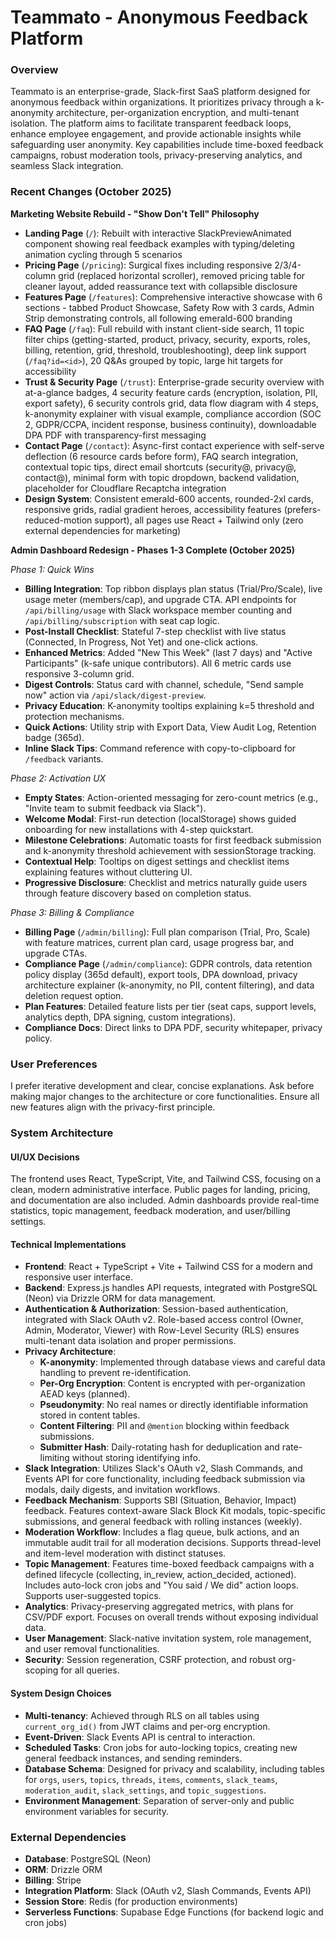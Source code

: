 # Teammato - Anonymous Feedback Platform

### Overview
Teammato is an enterprise-grade, Slack-first SaaS platform designed for anonymous feedback within organizations. It prioritizes privacy through a k-anonymity architecture, per-organization encryption, and multi-tenant isolation. The platform aims to facilitate transparent feedback loops, enhance employee engagement, and provide actionable insights while safeguarding user anonymity. Key capabilities include time-boxed feedback campaigns, robust moderation tools, privacy-preserving analytics, and seamless Slack integration.

### Recent Changes (October 2025)
**Marketing Website Rebuild - "Show Don't Tell" Philosophy**
- **Landing Page** (`/`): Rebuilt with interactive SlackPreviewAnimated component showing real feedback examples with typing/deleting animation cycling through 5 scenarios
- **Pricing Page** (`/pricing`): Surgical fixes including responsive 2/3/4-column grid (replaced horizontal scroller), removed pricing table for cleaner layout, added reassurance text with collapsible disclosure
- **Features Page** (`/features`): Comprehensive interactive showcase with 6 sections - tabbed Product Showcase, Safety Row with 3 cards, Admin Strip demonstrating controls, all following emerald-600 branding
- **FAQ Page** (`/faq`): Full rebuild with instant client-side search, 11 topic filter chips (getting-started, product, privacy, security, exports, roles, billing, retention, grid, threshold, troubleshooting), deep link support (`/faq?id=<id>`), 20 Q&As grouped by topic, large hit targets for accessibility
- **Trust & Security Page** (`/trust`): Enterprise-grade security overview with at-a-glance badges, 4 security feature cards (encryption, isolation, PII, export safety), 6 security controls grid, data flow diagram with 4 steps, k-anonymity explainer with visual example, compliance accordion (SOC 2, GDPR/CCPA, incident response, business continuity), downloadable DPA PDF with transparency-first messaging
- **Contact Page** (`/contact`): Async-first contact experience with self-serve deflection (6 resource cards before form), FAQ search integration, contextual topic tips, direct email shortcuts (security@, privacy@, contact@), minimal form with topic dropdown, backend validation, placeholder for Cloudflare Recaptcha integration
- **Design System**: Consistent emerald-600 accents, rounded-2xl cards, responsive grids, radial gradient heroes, accessibility features (prefers-reduced-motion support), all pages use React + Tailwind only (zero external dependencies for marketing)

**Admin Dashboard Redesign - Phases 1-3 Complete (October 2025)**

*Phase 1: Quick Wins*
- **Billing Integration**: Top ribbon displays plan status (Trial/Pro/Scale), live usage meter (members/cap), and upgrade CTA. API endpoints for `/api/billing/usage` with Slack workspace member counting and `/api/billing/subscription` with seat cap logic.
- **Post-Install Checklist**: Stateful 7-step checklist with live status (Connected, In Progress, Not Yet) and one-click actions.
- **Enhanced Metrics**: Added "New This Week" (last 7 days) and "Active Participants" (k-safe unique contributors). All 6 metric cards use responsive 3-column grid.
- **Digest Controls**: Status card with channel, schedule, "Send sample now" action via `/api/slack/digest-preview`.
- **Privacy Education**: K-anonymity tooltips explaining k=5 threshold and protection mechanisms.
- **Quick Actions**: Utility strip with Export Data, View Audit Log, Retention badge (365d).
- **Inline Slack Tips**: Command reference with copy-to-clipboard for `/feedback` variants.

*Phase 2: Activation UX*
- **Empty States**: Action-oriented messaging for zero-count metrics (e.g., "Invite team to submit feedback via Slack").
- **Welcome Modal**: First-run detection (localStorage) shows guided onboarding for new installations with 4-step quickstart.
- **Milestone Celebrations**: Automatic toasts for first feedback submission and k-anonymity threshold achievement with sessionStorage tracking.
- **Contextual Help**: Tooltips on digest settings and checklist items explaining features without cluttering UI.
- **Progressive Disclosure**: Checklist and metrics naturally guide users through feature discovery based on completion status.

*Phase 3: Billing & Compliance*
- **Billing Page** (`/admin/billing`): Full plan comparison (Trial, Pro, Scale) with feature matrices, current plan card, usage progress bar, and upgrade CTAs.
- **Compliance Page** (`/admin/compliance`): GDPR controls, data retention policy display (365d default), export tools, DPA download, privacy architecture explainer (k-anonymity, no PII, content filtering), and data deletion request option.
- **Plan Features**: Detailed feature lists per tier (seat caps, support levels, analytics depth, DPA signing, custom integrations).
- **Compliance Docs**: Direct links to DPA PDF, security whitepaper, privacy policy.

### User Preferences
I prefer iterative development and clear, concise explanations. Ask before making major changes to the architecture or core functionalities. Ensure all new features align with the privacy-first principle.

### System Architecture

#### UI/UX Decisions
The frontend uses React, TypeScript, Vite, and Tailwind CSS, focusing on a clean, modern administrative interface. Public pages for landing, pricing, and documentation are also included. Admin dashboards provide real-time statistics, topic management, feedback moderation, and user/billing settings.

#### Technical Implementations
- **Frontend**: React + TypeScript + Vite + Tailwind CSS for a modern and responsive user interface.
- **Backend**: Express.js handles API requests, integrated with PostgreSQL (Neon) via Drizzle ORM for data management.
- **Authentication & Authorization**: Session-based authentication, integrated with Slack OAuth v2. Role-based access control (Owner, Admin, Moderator, Viewer) with Row-Level Security (RLS) ensures multi-tenant data isolation and proper permissions.
- **Privacy Architecture**:
    - **K-anonymity**: Implemented through database views and careful data handling to prevent re-identification.
    - **Per-Org Encryption**: Content is encrypted with per-organization AEAD keys (planned).
    - **Pseudonymity**: No real names or directly identifiable information stored in content tables.
    - **Content Filtering**: PII and `@mention` blocking within feedback submissions.
    - **Submitter Hash**: Daily-rotating hash for deduplication and rate-limiting without storing identifying info.
- **Slack Integration**: Utilizes Slack's OAuth v2, Slash Commands, and Events API for core functionality, including feedback submission via modals, daily digests, and invitation workflows.
- **Feedback Mechanism**: Supports SBI (Situation, Behavior, Impact) feedback. Features context-aware Slack Block Kit modals, topic-specific submissions, and general feedback with rolling instances (weekly).
- **Moderation Workflow**: Includes a flag queue, bulk actions, and an immutable audit trail for all moderation decisions. Supports thread-level and item-level moderation with distinct statuses.
- **Topic Management**: Features time-boxed feedback campaigns with a defined lifecycle (collecting, in_review, action_decided, actioned). Includes auto-lock cron jobs and "You said / We did" action loops. Supports user-suggested topics.
- **Analytics**: Privacy-preserving aggregated metrics, with plans for CSV/PDF export. Focuses on overall trends without exposing individual data.
- **User Management**: Slack-native invitation system, role management, and user removal functionalities.
- **Security**: Session regeneration, CSRF protection, and robust org-scoping for all queries.

#### System Design Choices
- **Multi-tenancy**: Achieved through RLS on all tables using `current_org_id()` from JWT claims and per-org encryption.
- **Event-Driven**: Slack Events API is central to interaction.
- **Scheduled Tasks**: Cron jobs for auto-locking topics, creating new general feedback instances, and sending reminders.
- **Database Schema**: Designed for privacy and scalability, including tables for `orgs`, `users`, `topics`, `threads`, `items`, `comments`, `slack_teams`, `moderation_audit`, `slack_settings`, and `topic_suggestions`.
- **Environment Management**: Separation of server-only and public environment variables for security.

### External Dependencies

- **Database**: PostgreSQL (Neon)
- **ORM**: Drizzle ORM
- **Billing**: Stripe
- **Integration Platform**: Slack (OAuth v2, Slash Commands, Events API)
- **Session Store**: Redis (for production environments)
- **Serverless Functions**: Supabase Edge Functions (for backend logic and cron jobs)